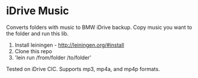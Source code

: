# iDrive Music

Converts folders with music to BMW iDrive backup. Copy music you want to the folder and run this lib.

1. Install leiningen - http://leiningen.org/#install
2. Clone this repo
3. 'lein run /from/folder /to/folder'

Tested on iDrive CIC. Supports mp3, mp4a, and mp4p formats.

